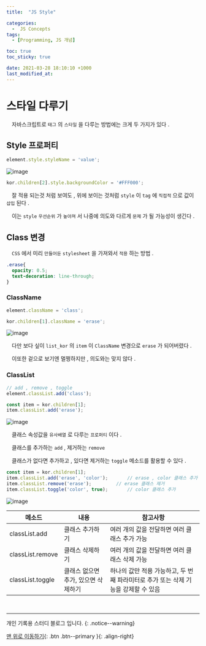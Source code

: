 ```yaml
---
title:  "JS Style" 

categories:
  -  JS Concepts
tags:
  - [Programming, JS 개념]

toc: true
toc_sticky: true

date: 2021-03-28 18:10:10 +1000
last_modified_at: 
---
```


# 스타일 다루기

　자바스크립트로 `태그` 의 `스타일` 을 다루는 방법에는 크게 두 가지가 있다 .

## Style 프로퍼티

```js
element.style.styleName = 'value';
```

![image](https://user-images.githubusercontent.com/50429028/112749696-02b85780-8fff-11eb-96c5-fdb69d234afd.png)
```js
kor.children[2].style.backgroundColor = '#FFF000';
```
　잘 적용 되는것 처럼 보여도 , 위에 보이는 것처럼 `style` 이 `tag` 에 `직접적` 으로 값이 `삽입` 된다 .

　이는 `style` `우선순위` 가 `높아져` 서 나중에 의도와 다르게 `문제` 가 될 가능성이 생긴다 .

## Class 변경 

　`CSS` 에서 미리 `만들어둔` `stylesheet` 을 가져와서 `적용` 하는 방법 .
```css
.erase{
  opacity: 0.5;
  text-decoration: line-through;
}
```

### ClassName

```js
element.className = 'class';
```
```js
kor.children[1].className = 'erase';
```
![image](https://user-images.githubusercontent.com/50429028/112750056-2bd9e780-9001-11eb-88d3-57bd8206e6f4.png)

　다만 보다 싶이 `list_kor` 의 `item` 이 `ClassName` 변경으로 `erase` 가 되어버렸다 .

　이또한 겉으로 보기엔 멀쩡하지만 , 의도와는 맞지 않다 .

### ClassList

```js
// add , remove , toggle
element.classList.add('class');
```
```js
const item = kor.children[1];
item.classList.add('erase');
```
![image](https://user-images.githubusercontent.com/50429028/112750268-9f302900-9002-11eb-84dd-112369c9f9fa.png)

　클래스 속성값을 `유사배열` 로 다루는 `프로퍼티` 이다 . 

　클래스를 추가하는 `add` , 제거하는 `remove` 

　클래스가 없다면 추가하고 , 있다면 제거하는 `toggle` 메소드를 활용할 수 있다 .

```js
const item = kor.children[1];
item.classList.add('erase', 'color'); 		// erase , color 클래스 추가
item.classList.remove('erase'); 		// erase 클래스 제거
item.classList.toggle('color', true); 		// color 클래스 추가
```
![image](https://user-images.githubusercontent.com/50429028/112750444-a3107b00-9003-11eb-8fd6-1a89a10457ab.png)

|메소드|내용|참고사항|
|-----|-----|-----|
|classList.add|	클래스 추가하기|	여러 개의 값을 전달하면 여러 클래스 추가 가능|
|classList.remove|	클래스 삭제하기|	여러 개의 값을 전달하면 여러 클래스 삭제 가능|
|classList.toggle|	클래스 없으면 추가, 있으면 삭제하기|	하나의 값만 적용 가능하고, 두 번째 파라미터로 추가 또는 삭제 기능을 강제할 수 있음|

<br>

***

개인 기록용 스터디 블로그 입니다.
{: .notice--warning}

[맨 위로 이동하기](#){: .btn .btn--primary }{: .align-right}